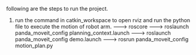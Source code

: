 following are the steps to run the project.

1. run the command in catkin_workspace to open rviz and run the python file to execute the motion of robot arm.
--->  roscore
--->  roslaunch panda_moveit_config planning_context.launch
--->  roslaunch panda_moveit_config demo.launch
--->  rosrun panda_moveit_config motion_plan.py
